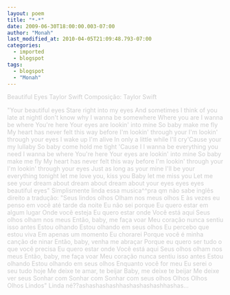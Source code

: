 ```yaml
---
layout: poem
title: "*-*"
date: 2009-06-30T18:00:00.003-07:00
author: "Monah"
last_modified_at: 2010-04-05T21:09:48.793-07:00
categories:
  - imported
  - blogspot
tags:
  - blogspot
  - "Monah"
---
```


<span style="color:#cccccc;">Beautiful Eyes
Taylor Swift
Composição: Taylor Swift
<span style="color:#cccccc;">

<span style="color:#cccccc;">"Your beautiful eyes
<span style="color:#cccccc;"> Stare right into my eyes
<span style="color:#cccccc;"> And sometimes
<span style="color:#cccccc;"> I think of you late at nightI don't know why
<span style="color:#cccccc;"> I wanna be somewhere
<span style="color:#cccccc;"> Where you are
<span style="color:#cccccc;"> I wanna be where
<span style="color:#cccccc;"> 
<span style="color:#cccccc;"> You're here
<span style="color:#cccccc;"> Your eyes are lookin' into mine
<span style="color:#cccccc;"> So baby make me fly
<span style="color:#cccccc;"> My heart has never felt this way before
<span style="color:#cccccc;"> I'm lookin' through your
<span style="color:#cccccc;"> I'm lookin' through your eyes
<span style="color:#cccccc;"> 
<span style="color:#cccccc;"> I wake up I'm alive
<span style="color:#cccccc;"> In only a little while
<span style="color:#cccccc;"> I'll cry'Cause your my lullaby
<span style="color:#cccccc;"> So baby come hold me tight
<span style="color:#cccccc;"> 'Cause I
<span style="color:#cccccc;"> I wanna be everything you need
<span style="color:#cccccc;"> I wanna be where
<span style="color:#cccccc;"> 
<span style="color:#cccccc;"> You're here
<span style="color:#cccccc;"> Your eyes are lookin' into mine
<span style="color:#cccccc;"> So baby make me fly
<span style="color:#cccccc;"> My heart has never felt this way before
<span style="color:#cccccc;"> I'm lookin' through your
<span style="color:#cccccc;"> I'm lookin' through your eyes
<span style="color:#cccccc;"> 
<span style="color:#cccccc;"> Just as long as your mine
<span style="color:#cccccc;"> I'll be your everything tonight
<span style="color:#cccccc;"> let me love you, kiss you
<span style="color:#cccccc;"> Baby let me miss you
<span style="color:#cccccc;"> Let me see your
<span style="color:#cccccc;"> dream about
<span style="color:#cccccc;"> dream about
<span style="color:#cccccc;"> dream about your eyes
<span style="color:#cccccc;"> eyes
<span style="color:#cccccc;"> eyes
<span style="color:#cccccc;"> beautiful eyes"
<span style="color:#cccccc;">
<span style="color:#cccccc;">Simplismente linda essa musica^^pra qm não sabe inglês direito a tradução:
<span style="color:#cccccc;">
<span style="color:#cccccc;">"Seus lindos olhos
<span style="color:#cccccc;"> Olham nos meus olhos
<span style="color:#cccccc;"> E às vezes eu penso em você até tarde da noite
<span style="color:#cccccc;"> Eu não sei porque
<span style="color:#cccccc;"> Eu quero estar em algum lugar
<span style="color:#cccccc;"> Onde você esteja
<span style="color:#cccccc;"> Eu quero estar onde
<span style="color:#cccccc;"> 
<span style="color:#cccccc;"> Você está aqui
<span style="color:#cccccc;"> Seus olhos olham nos meus
<span style="color:#cccccc;"> Então, baby, me faça voar
<span style="color:#cccccc;"> Meu coração nunca sentiu isso antes
<span style="color:#cccccc;"> Estou olhando
<span style="color:#cccccc;"> Estou olhando em seus olhos
<span style="color:#cccccc;"> 
<span style="color:#cccccc;"> Eu percebo que estou viva
<span style="color:#cccccc;"> Em apenas um momento
<span style="color:#cccccc;"> Eu chorarei
<span style="color:#cccccc;"> Porque você é minha canção de ninar
<span style="color:#cccccc;"> Então, baby, venha me abraçar
<span style="color:#cccccc;"> Porque eu quero ser tudo o que você precisa
<span style="color:#cccccc;"> Eu quero estar onde
<span style="color:#cccccc;"> 
<span style="color:#cccccc;"> Você está aqui
<span style="color:#cccccc;"> Seus olhos olham nos meus
<span style="color:#cccccc;"> Então, baby, me faça voar
<span style="color:#cccccc;"> Meu coração nunca sentiu isso antes
<span style="color:#cccccc;"> Estou olhando
<span style="color:#cccccc;"> Estou olhando em seus olhos
<span style="color:#cccccc;"> 
<span style="color:#cccccc;"> Enquanto você for meu
<span style="color:#cccccc;"> Eu serei o seu tudo hoje
<span style="color:#cccccc;"> Me deixe te amar, te beijar
<span style="color:#cccccc;"> Baby, me deixe te beijar
<span style="color:#cccccc;"> Me deixe ver seus
<span style="color:#cccccc;"> Sonhar com Sonhar com
<span style="color:#cccccc;"> Sonhar com seus olhos
<span style="color:#cccccc;"> Olhos
<span style="color:#cccccc;"> Olhos
<span style="color:#cccccc;"> Olhos Lindos"
<span style="color:#cccccc;">
<span style="color:#cccccc;">
<span style="color:#cccccc;">Linda né??ashashashashhashashashashhashas...